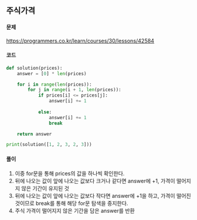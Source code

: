 ## 주식가격

#### 문제
https://programmers.co.kr/learn/courses/30/lessons/42584

#### 코드
```python
def solution(prices):
    answer = [0] * len(prices)

    for i in range(len(prices)):
        for j in range(i + 1, len(prices)):
            if prices[i] <= prices[j]:
                answer[i] += 1
                
            else:
                answer[i] += 1
                break

    return answer

print(solution([1, 2, 3, 2, 3]))
```

#### 풀이

1. 이중 for문을 통해 prices의 값을 하나씩 확인한다.
2. 뒤에 나오는 값이 앞에 나오는 값보다 크거나 같다면 answer에 +1, 가격이 떨어지지 않은 기간이 유지된 것
3. 뒤에 나오는 값이 앞에 나오는 값보다 작다면 answer에 +1을 하고, 가격이 떨어진 것이므로 break를 통해 해당 for문 탐색을 중지한다.
4. 주식 가격이 떨어지지 않은 기간을 담은 answer를 반환
